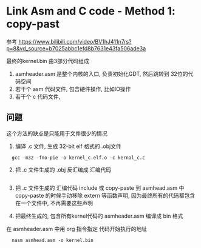 # Link Asm and C code - Method 1: copy-past

参考 https://www.bilibili.com/video/BV1hJ411n7rs?p=8&vd_source=b7025abbc1efd8b7631e43fa506ade3a

最终的kernel.bin 由3部分代码组成
1. asmheader.asm 是整个内核的入口, 负责初始化GDT, 然后跳转到 32位的代码空间
2. 若干个 asm 代码文件, 包含硬件操作, 比如IO操作
3. 若干个 c 代码文件, 


## 问题
这个方法的缺点是只能用于文件很少的情况


1. 编译 .c 文件, 生成 32-bit elf 格式的 .obj文件
```
  gcc -m32 -fno-pie -o kernel_c.elf.o -c kernal_c.c
```

2. 把 .c 文件生成的 .obj 反汇编成 汇编代码
```
```

3. 把 .c 文件生成的 汇编代码 include 或 copy-paste 到 asmhead.asm 中
copy-paste 的时候手动移除 extern 等函数声明, 因为最终所有的代码都包含在一个文件中, 不再需要这些声明


4. 把最终生成的, 包含所有kernel代码的 asmheader.asm 编译成 bin 格式

在 asmheader.asm 中用 org 指令指定 代码开始执行的地址

```
  nasm asmhead.asm -o kernel.bin
```

